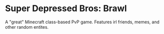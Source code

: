 # Super Depressed Bros: Brawl

A "great" Minecraft class-based PvP game.
Features irl friends, memes, and other random entites.
